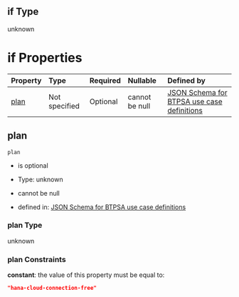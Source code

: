 ## if Type

unknown

# if Properties

| Property      | Type          | Required | Nullable       | Defined by                                                                                                                                                                                                                                  |
| :------------ | :------------ | :------- | :------------- | :------------------------------------------------------------------------------------------------------------------------------------------------------------------------------------------------------------------------------------------ |
| [plan](#plan) | Not specified | Optional | cannot be null | [JSON Schema for BTPSA use case definitions](btpsa-usecase-properties-services-items-allof-1-then-allof-42-then-allof-4-if-properties-plan.md "undefined#/properties/services/items/allOf/1/then/allOf/42/then/allOf/4/if/properties/plan") |

## plan



`plan`

*   is optional

*   Type: unknown

*   cannot be null

*   defined in: [JSON Schema for BTPSA use case definitions](btpsa-usecase-properties-services-items-allof-1-then-allof-42-then-allof-4-if-properties-plan.md "undefined#/properties/services/items/allOf/1/then/allOf/42/then/allOf/4/if/properties/plan")

### plan Type

unknown

### plan Constraints

**constant**: the value of this property must be equal to:

```json
"hana-cloud-connection-free"
```
